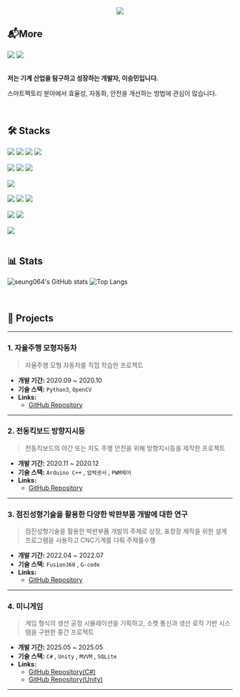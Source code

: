 <!-- 
👋 안녕하세요! 이 템플릿을 사용해 멋진 GitHub 프로필을 만들어보세요.
- [ ] 안의 내용을 자신의 정보로 채워주세요.
- 더 많은 뱃지는 https://shields.io/ 에서 만들 수 있습니다.
- 아이콘은 https://simpleicons.org/ 에서 찾아보세요.
-->


<!-- 타이틀 및 소개 -->
<div align="center">
  <img src="https://capsule-render.vercel.app/api?type=waving&color=auto&height=200§ion=header&text=안녕하세요!%20이승민입니다&fontSize=50" />
  <!-- 
    캡슐 렌더(capsule-render)를 사용하면 멋진 헤더를 쉽게 만들 수 있습니다. 
    https://github.com/kyechan99/capsule-render 에서 더 많은 옵션을 확인하세요.
    &text= 에 원하는 문구를, &height= 에 높이를, &color= 에 색상을 지정할 수 있습니다.
  -->
</div>

<!-- 연락처 -->
<div align="left">
  <h2>📬More</h2>
  <!-- 
    [your-notion-page-url] 부분에 자신의 노션 페이지 주소를 입력하세요.
    [YOUR_GITHUB_ID] 부분에 자신의 GitHub 아이디를 입력하세요.
  -->
  <a href="https://[your-notion-page-url].notion.site/"><img src="https://img.shields.io/badge/Notion-000000?style=for-the-badge&logo=notion&logoColor=white"></a>
  <a href="https://github.com/[YOUR_GITHUB_ID]"><img src="https://img.shields.io/badge/GitHub-181717?style=for-the-badge&logo=github&logoColor=white"></a>
</div>

<br>


<div align="left"> 
  <p><strong>저는 기계 산업을 탐구하고 성장하는 개발자, 이승민입니다.</strong></p>
  <p>스마트팩토리 분야에서 효율성, 자동화, 안전을 개선하는 방법에 관심이 많습니다.</p>
</div>

<br>

<!-- 기술 스택 -->
 <div align="left">
  <h2>🛠️ Stacks</h2>
  
  <div>
    <img src="https://img.shields.io/badge/C%23-239120?style=for-the-badge&logo=c-sharp&logoColor=white"> 
    <img src="https://img.shields.io/badge/C++-00599C?style=for-the-badge&logo=c%2B%2B&logoColor=white">
    <img src="https://img.shields.io/badge/Python-3776AB?style=for-the-badge&logo=python&logoColor=white">
    <img src="https://img.shields.io/badge/C-A8B9CC?style=for-the-badge&logo=c&logoColor=white">
  </div>
  <br>
  <div>
    <img src="https://img.shields.io/badge/.NET-512BD4?style=for-the-badge&logo=dotnet&logoColor=white">
    <img src="https://img.shields.io/badge/WPF-5C2D91?style=for-the-badge&logo=.net&logoColor=white"> 
    <img src="https://img.shields.io/badge/WinForms-8A2BE2?style=for-the-badge&logo=.net&logoColor=white">
  </div>
  <br>
  <div>
    <img src="https://img.shields.io/badge/OpenCV-5C3EE8?style=for-the-badge&logo=opencv&logoColor=white">
  </div>
  <br>
  <div>
    <img src="https://img.shields.io/badge/MSSQL-CC2927?style=for-the-badge&logo=microsoft-sql-server&logoColor=white">
    <img src="https://img.shields.io/badge/MySQL-4479A1?style=for-the-badge&logo=mysql&logoColor=white">
    <img src="https://img.shields.io/badge/SQLite-003B57?style=for-the-badge&logo=sqlite&logoColor=white">
  </div>
  <br>
  <div>
    <img src="https://img.shields.io/badge/Git-F05032?style=for-the-badge&logo=git&logoColor=white">
    <img src="https://img.shields.io/badge/GitHub-181717?style=for-the-badge&logo=github&logoColor=white">
  </div>
  <br>
  <div>
    <img src="https://img.shields.io/badge/PLC-00878F?style=for-the-badge&logo=siemens&logoColor=white">
    <!img src="https://img.shields.io/badge/CAD%20Integration-E63946?style=for-the-badge&logo=autodesk&logoColor=white"-->
  </div>
</div>

<br>

<!-- GitHub 통계 -->
<div align="left">
  <h2>📊 Stats</h2>
  <p>
    <!-- 
      ?username= 뒤에 본인의 GitHub 아이디를 입력하세요.
      &show_icons=true&theme=radical 테마는 여러가지가 있으니, 원하는 테마로 변경할 수 있습니다. 
      (예: dark, radical, merko, gruvbox, tokyonight, onedark, cobalt, synthwave, highcontrast, drastic 등)
    -->
    <img src="https://github-readme-stats.vercel.app/api?username=seung064&show_icons=true&theme=radical" alt="seung064's GitHub stats" />
    <img src="https://github-readme-stats.vercel.app/api/top-langs/?username=seung064&layout=compact&theme=radical" alt="Top Langs" />
  </p>
</div>

<br>

<!-- 주요 프로젝트 -->
<div align="left">
  <h2>📁 Projects</h2>

  ---

  ### 1. 자율주행 모형자동차
  > 자율주행 모형 자동차를 직접 학습한 프로젝트
  - **개발 기간:** 2020.09 ~ 2020.10
  - **기술 스택:** `Python3`, `OpenCV`
  - **Links:**
    - [GitHub Repository](https://github.com/self_driving_rc_car)

  ---

  ### 2. 전동킥보드 방향지시등
  > 전동킥보드의 야간 또는 차도 주행 안전을 위해 방향지시등을 제작한 프로젝트
  - **개발 기간:** 2020.11 ~ 2020.12
  - **기술 스택:** `Arduino C++` , `압력센서` , `PWM제어`
  - **Links:**
    - [GitHub Repository](https://github.com/seung064/arduino_turn_signal_kit)

  ---
  
  ### 3. 점진성형기술을 활용한 다양한 박판부품 개발에 대한 연구
  > 점진성형기술을 활용한 박판부품 개발의 주제로 상장, 표창장 제작을 위한 설계프로그램을 사용하고 CNC기계를 다뤄 주제를수행
  - **개발 기간:** 2022.04 ~ 2022.07
  - **기술 스택:** `Fusion360` , `G-code`
  - **Links:**
    - [GitHub Repository](https://github.com/seung064/certificate_project)

  ---

  ### 4. 미니게임
  > 게임 형식의 생산 공정 시뮬레이션을 기획하고, 소켓 통신과 생산 로직 기반 시스템을 구현한 중간 프로젝트
  - **개발 기간:** 2025.05 ~ 2025.05
  - **기술 스택:** `C#` , `Unity` , `MVVM` , `SQLite`
  - **Links:**
    - [GitHub Repository(C#)](https://github.com/seung064/Lily)
    - [GitHub Repository(Unity)](https://github.com/seung064/Lily-Unity-.git)
  ---

</div>

<br>
